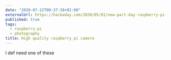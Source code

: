 ```yaml
---
date: "2020-07-22T00:37:38+02:00"
externalUrl: https://hackaday.com/2020/05/01/new-part-day-raspberry-pi-camera-gets-serious-with-12-megapixels-proper-lenses/
published: true
tags:
  - raspberry-pi
  - photography
title: High quality raspberry pi camera
---
```


I def need one of these
